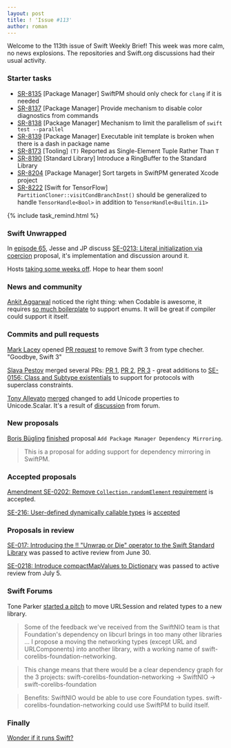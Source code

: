 ```yaml
---
layout: post
title: ! 'Issue #113'
author: roman
---
```


Welcome to the 113th issue of Swift Weekly Brief! This week was more calm, no news explosions. The repositories and Swift.org discussions had their usual activity.

<!--excerpt-->

### Starter tasks

- [SR-8135](https://bugs.swift.org/browse/SR-8135) [Package Manager] SwiftPM should only check for `clang` if it is needed
- [SR-8137](https://bugs.swift.org/browse/SR-8137) [Package Manager] Provide mechanism to disable color diagnostics from commands
- [SR-8138](https://bugs.swift.org/browse/SR-8138) [Package Manager] Mechanism to limit the parallelism of `swift test --parallel`
- [SR-8139](https://bugs.swift.org/browse/SR-8139) [Package Manager] Executable init template is broken when there is a dash in package name
- [SR-8173](https://bugs.swift.org/browse/SR-8172) [Tooling] `(T)` Reported as Single-Element Tuple Rather Than `T`
- [SR-8190](https://bugs.swift.org/browse/SR-8190) [Standard Library] Introduce a RingBuffer to the Standard Library
- [SR-8204](https://bugs.swift.org/browse/SR-8204) [Package Manager] Sort targets in SwiftPM generated Xcode project
- [SR-8222](https://bugs.swift.org/browse/SR-8222) [Swift for TensorFlow] `PartitionCloner::visitCondBranchInst()` should be generalized to handle `TensorHandle<Bool>` in addition to `TensorHandle<Builtin.i1>`

{% include task_remind.html %}

### Swift Unwrapped

In [episode 65](https://spec.fm/podcasts/swift-unwrapped/160476), Jesse and JP discuss [SE-0213: Literal initialization via coercion](https://github.com/apple/swift-evolution/blob/master/proposals/0213-literal-init-via-coercion.md) proposal, it's implementation and discussion around it.

Hosts [taking some weeks off](https://twitter.com/swift_unwrapped/status/1016334803648434176). Hope to hear them soon!

### News and community

[Ankit Aggarwal](https://twitter.com/aciidb0mb3r) noticed the right thing: when Codable is awesome, it requires [so much boilerplate](https://github.com/apple/swift-package-manager/pull/1655/files#diff-31d171cad93e680d3ffc6cb3c4fc6848R13) to support enums. It will be great if compiler could support it itself.

### Commits and pull requests

[Mark Lacey](https://github.com/rudkx) opened [PR request](https://github.com/apple/swift/pull/17691) to remove Swift 3 from type checher. "Goodbye, Swift 3"

[Slava Pestov](https://twitter.com/slava_pestov) merged several PRs: [PR 1](https://github.com/apple/swift/pull/17611), [PR 2](https://github.com/apple/swift/pull/17651), [PR 3](https://github.com/apple/swift/pull/17816) - great additions to [SE-0156: Class and Subtype existentials](https://github.com/apple/swift-evolution/blob/master/proposals/0156-subclass-existentials.md) to support for protocols with superclass constraints.

[Tony Allevato](https://github.com/allevato) [merged](https://github.com/apple/swift/pull/15593) changed to add Unicode properties to Unicode.Scalar. It's a result of [discussion](https://forums.swift.org/t/adding-unicode-properties-to-unicodescalar-character/9310) from forum.

### New proposals

[Boris Bügling](https://github.com/neonichu) [finished](https://github.com/apple/swift-evolution/pull/873/files) proposal `Add Package Manager Dependency Mirroring`. 
> This is a proposal for adding support for dependency mirroring in SwiftPM.

### Accepted proposals

[Amendment SE-0202: Remove `Collection.randomElement` requirement](https://github.com/apple/swift-evolution/pull/863) is accepted.

[SE-216: User-defined dynamically callable types](https://github.com/apple/swift-evolution/blob/master/proposals/0216-dynamic-callable.md) is [accepted](https://forums.swift.org/t/accepted-se-216-user-defined-dynamically-callable-types/14110)

### Proposals in review

[SE-017: Introducing the !! "Unwrap or Die" operator to the Swift Standard Library](https://github.com/apple/swift-evolution/blob/master/proposals/0217-bangbang.md) was passed to active review from June 30. 

[SE-0218: Introduce compactMapValues to Dictionary](https://github.com/apple/swift-evolution/blob/master/proposals/0218-introduce-compact-map-values.md) was passed to active review from July 5.

### Swift Forums

Tone Parker [started a pitch](https://forums.swift.org/t/pitch-move-urlsession-to-new-foundationnetworking-module/14002) to move URLSession and related types to a new library.

> Some of the feedback we've received from the SwiftNIO team is that Foundation's dependency on libcurl brings in too many other libraries
> ...
> I propose a moving the networking types (except URL and URLComponents) into another library, with a working name of swift-corelibs-foundation-networking.

> This change means that there would be a clear dependency graph for the 3 projects: 
> swift-corelibs-foundation-networking -> SwiftNIO -> swift-corelibs-foundation

> Benefits:
> SwiftNIO would be able to use core Foundation types.
> swift-corelibs-foundation-networking could use SwiftPM to build itself.

### Finally

[Wonder if it runs Swift?](https://twitter.com/slava_pestov/status/1016534163988496384)
